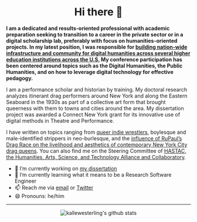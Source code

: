 <h1 align="center"> Hi there 👋 </h1>

**I am a dedicated and results-oriented professional with academic preparation seeking to transition to a career in the private sector or in a digital scholarship lab, preferably with focus on humanities-oriented projects. In my latest position, I was responsible for [building nation-wide infrastructure and community for digital humanities across several higher education institutions across the U.S.](https://www.dhinstitutes.org) My conference participation has been centered around topics such as the Digital Humanities, the Public Humanities, and on how to leverage digital technology for effective pedagogy.**

I am a performance scholar and historian by training. My doctoral research analyzes itinerant drag performers around New York and along the Eastern Seaboard in the 1930s as part of a collective art form that brought queerness with them to towns and cities around the area. My dissertation project was awarded a Connect New York grant for its innovative use of digital methods in Theatre and Performance.

I have written on topics ranging from [queer indie wrestlers](https://dx.doi.org/10.4324/9780367810016-13), boylesque and male-identified strippers in neo-burlesque, and the [influence of RuPaul’s Drag Race on the livelihood and aesthetics of contemporary New York City drag queens](https://dx.doi.org/10.5040/9781350082977.ch-003). You can also find me on the Steering Committee of [HASTAC, the Humanities, Arts, Science, and Technology Alliance and Collaboratory](https://www.hastac.org).

- 🔭 I’m currently working on [my dissertation](https://kallewesterling.github.io/drag-data-browser)
- 🌱 I’m currently learning what it means to be a Research Software Engineer
- 📫 Reach me via [email](kalle.westerling@gmail.com) or [Twitter](https://www.twitter.com/kallewesterling)
- 😄 Pronouns: he/him
<!--
- 👯 I’m looking to collaborate on ...
- 🤔 I’m looking for help with ...
- 💬 Ask me about ...
- ⚡ Fun fact: ...
-->

---

<p align='center'><img src="https://github-readme-stats.vercel.app/api?username=kallewesterling&show_icons=true&theme=dracula" alt="kallewesterling's github stats"></p>
